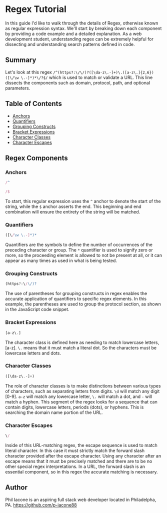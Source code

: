 # Regex Tutorial

In this guide I'd like to walk through the details of Regex, otherwise known as regular expression syntax. We'll start by breaking down each component by providing a code example and a detailed explanation. As a web development student, understanding regex can be extremely helpful for dissecting and understanding search patterns defined in code.

## Summary

Let's look at this regex `/^(https?:\/\/)?([\da-z\.-]+)\.([a-z\.]{2,6})([\/\w \.-]*)*\/?$/` which is used to match or validate a URL. This line dissects the components such as domain, protocol, path, and optional parameters.

## Table of Contents

- [Anchors](#anchors)
- [Quantifiers](#quantifiers)
- [Grouping Constructs](#grouping-constructs)
- [Bracket Expressions](#bracket-expressions)
- [Character Classes](#character-classes)
- [Character Escapes](#character-escapes)

## Regex Components

### Anchors

```javascript
/^
```

```javascript
/$
```

To start, this regular expression uses the `^` anchor to denote the start of the string, while the `$` anchor asserts the end. This beginning and end combination will ensure the entirety of the string will be matched.

### Quantifiers

```javascript
([\/\w \.-]*)*
```

Quantifiers are the symbols to define the number of occurrences of the preceding character or group. The `*` quantifier is used to signify zero or more, so the proceeding element is allowed to not be present at all, or it can appear as many times as used in what is being tested.

### Grouping Constructs

```javascript
(https?:\/\/)?
```

The use of parentheses for grouping constructs in regex enables the accurate application of quantifiers to specific regex elements. In this example, the parentheses are used to group the protocol section, as shown in the JavaScript code snippet.

### Bracket Expressions

```javascript
[a-z\.]
```

The character class is defined here as needing to match lowercase letters, [a-z]. `\.` means that it must match a literal dot. So the characters must be lowercase letters and dots.

### Character Classes

```javascript
([\da-z\.-]+)
```

The role of character classes is to make distinctions between various types of characters, such as separating letters from digits.
`\d` will match any digit [0-9]. `a-z` will match any lowercase letter, `\.` will match a dot, and `-` will match a hyphen.
This segment of the regex looks for a sequence that can contain digits, lowercase letters, periods (dots), or hyphens. This is searching the domain name portion of the URL.

### Character Escapes

```javascript
\/
```

Inside of this URL-matching regex, the escape sequence is used to match literal character. In this case it must strictly match the forward slash character provided after the escape character. Using any character after an escape means that it must be precisely matched and there are to be no other special regex interpretations.
In a URL, the forward slash is an essential component, so in this regex the accurate matching is necessary.

## Author

Phil Iacone is an aspiring full stack web developer located in Philadelpha, PA.
https://github.com/p-iacone88
